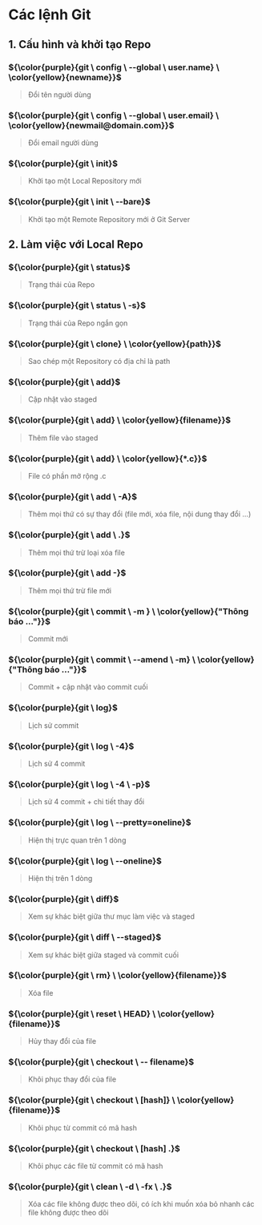 # Các lệnh Git

## 1. Cấu hình và khởi tạo Repo
### ${\color{purple}{git \ config \ --global \ user.name} \ \color{yellow}{newname}}$
> Đổi tên người dùng

### ${\color{purple}{git \ config \ --global \ user.email} \ \color{yellow}{newmail@domain.com}}$
> Đổi email người dùng

### ${\color{purple}{git \ init}$
> Khởi tạo một Local Repository mới

### ${\color{purple}{git \ init \ --bare}$
> Khởi tạo một Remote Repository mới ở Git Server

## 2. Làm việc với Local Repo

### ${\color{purple}{git \ status}$
> Trạng thái của Repo

### ${\color{purple}{git \ status \ -s}$
> Trạng thái của Repo ngắn gọn

### ${\color{purple}{git \ clone} \ \color{yellow}{path}}$
> Sao chép một Repository có địa chỉ là path

### ${\color{purple}{git \ add}$
> Cập nhật vào staged

### ${\color{purple}{git \ add} \ \color{yellow}{filename}}$
> Thêm file vào staged

### ${\color{purple}{git \ add} \ \color{yellow}{*.c}}$
> File có phần mở rộng .c

### ${\color{purple}{git \ add \ -A}$
> Thêm mọi thứ có sự thay đổi (file mới, xóa file, nội dung thay đổi ...)

### ${\color{purple}{git \ add \ .}$
> Thêm mọi thứ trừ loại xóa file

### ${\color{purple}{git \ add -}$
> Thêm mọi thứ trừ file mới

### ${\color{purple}{git \ commit \ -m } \ \color{yellow}{"Thông báo ..."}}$
> Commit mới

### ${\color{purple}{git \ commit \ --amend \ -m} \ \color{yellow}{"Thông báo ..."}}$
> Commit + cập nhật vào commit cuối

### ${\color{purple}{git \ log}$
> Lịch sử commit

### ${\color{purple}{git \ log \ -4}$
> Lịch sử 4 commit

### ${\color{purple}{git \ log \ -4 \ -p}$
> Lịch sử 4 commit + chi tiết thay đổi

### ${\color{purple}{git \ log \ --pretty=oneline}$
> Hiện thị trực quan trên 1 dòng

### ${\color{purple}{git \ log \ --oneline}$
> Hiện thị trên 1 dòng

### ${\color{purple}{git \ diff}$
> Xem sự khác biệt giữa thư mục làm việc và staged

### ${\color{purple}{git \ diff \ --staged}$
> Xem sự khác biệt giữa staged và commit cuối

### ${\color{purple}{git \ rm} \ \color{yellow}{filename}}$
> Xóa file

### ${\color{purple}{git \ reset \ HEAD} \ \color{yellow}{filename}}$
> Hủy thay đổi của file

### ${\color{purple}{git \ checkout \ -- filename}$
> Khôi phục thay đổi của file

### ${\color{purple}{git \ checkout \ [hash]} \ \color{yellow}{filename}}$
> Khôi phục từ commit có mã hash

### ${\color{purple}{git \ checkout \ [hash] .}$
> Khôi phục các file từ commit có mã hash

### ${\color{purple}{git \ clean \ -d \ -fx \ .}$
> Xóa các file không được theo dõi, có ích khi muốn xóa bỏ nhanh các file không được theo dõi